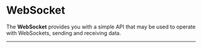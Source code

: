 # WebSocket

The **WebSocket** provides you with a simple API that may be used to operate with WebSockets, sending and receiving data.

---
